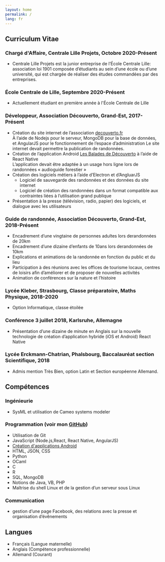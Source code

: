 ```yaml
---
layout: home
permalink: /
lang: fr
---
```

## Curriculum Vitae 

### Chargé d'Affaire, Centrale Lille Projets, Octobre 2020-Présent

* Centrale Lille Projets est la junior entreprise de l’École Centrale Lille: association loi 1901 composée d’étudiants au sein d’une école ou d’une université, qui est chargée de réaliser des études commandées par des entreprises.

### École Centrale de Lille, Septembre 2020-Présent

* Actuellement étudiant en première année à l'École Centrale de Lille

### Développeur, Association Découverto, Grand-Est, 2017-Présent
*  Création du site internet de l’association [decouverto.fr](https://decouverto.fr)  
À l’aide de Nodejs pour le serveur, MongoDB pour la base de
données, et AngularJS pour le fonctionnement de l’espace
d’administration
Le site internet devait permettre la publication de randonnées.
*  Création de l’application Android [Les Balades de Découverto](https://play.google.com/store/apps/details?id=com.lesbaladesdedecouverto) à l’aide de React Native  
L’application devait être adaptée à un usage hors ligne lors de randonnées « audioguide forestier »
*  Création des logiciels métiers à l’aide d’Electron et d’AngluarJS
    * Logiciel de sauvegarde des randonnées et des données du site internet
    * Logiciel de création des randonnées dans un format compatible aux contraintes liées à l’utilisation grand publique
*  Présentation à la presse (télévision, radio, papier) des logiciels, et
dialogue avec les utilisateurs

### Guide de randonnée, Association Découverto, Grand-Est, 2018-Présent
*  Encadrement d’une vingtaine de personnes adultes lors derandonnées de 20km
*  Encadrement d’une dizaine d’enfants de 10ans lors derandonnées de 10km
*  Explications et animations de la randonnée en fonction du public et du lieu
*  Participation à des réunions avec les offices de tourisme locaux, centres de loisirs afin d’améliorer et de proposer de nouvelles activités
*  Animation de conférences sur la nature et l’histoire

### Lycée Kleber, Strasbourg, Classe préparatoire, Maths Physique, 2018-2020

* Option Informatique, classe étoilée

### Conférence 3 juillet 2018, Karlsruhe, Allemagne
*  Présentation d’une dizaine de minute en Anglais sur la nouvelle
technologie de création d’application hybride (iOS et Android)
React Native

### Lycée Erckmann-Chatrian, Phalsbourg, Baccalauréat section Scientifique, 2018

* Admis mention Très Bien, option Latin et Section européenne Allemand.

## Compétences

### Ingénieurie 
* SysML et utilisation de Cameo systems modeler

### Programmation (voir mon [GitHub](https://github.com/cedced19))
* Utilisation de Git 
* JavaScript (Node.js,React, React Native, AngularJS) 
* [Création d'applications Android](https://play.google.com/store/apps/dev?id=8053368172585015347)
* HTML, JSON, CSS 
* Python
* OCaml
* C
* R
* SQL, MongoDB
* Notions de Java, VB, PHP 
* Maîtrise du shell Linux et de la gestion d’un serveur sous Linux

### Communication 
* gestion d’une page Facebook, des relations avec la presse et organisation d’évênements

## Langues

* Français (Langue maternelle)
* Anglais (Compétence professionnelle)
* Allemand (Courant)
